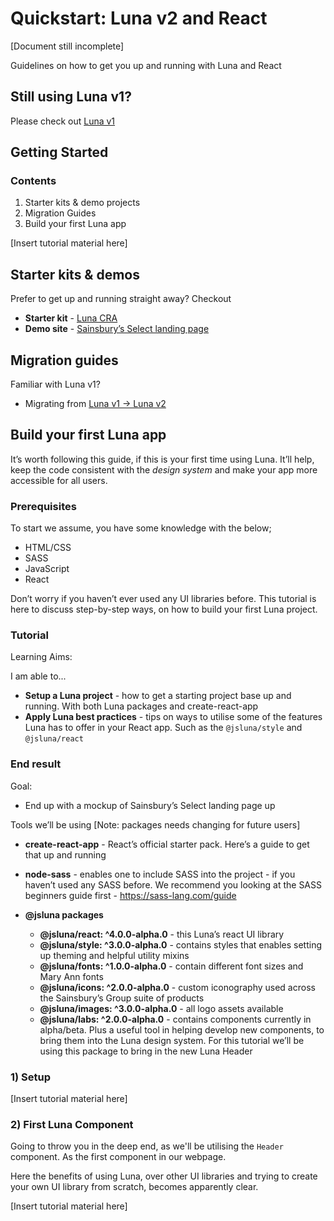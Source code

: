 # Quickstart: Luna v2 and React

[Document still incomplete]

Guidelines on how to get you up and running with Luna and React

## Still using Luna v1?

Please check out [Luna v1]()

## Getting Started

### Contents

1. Starter kits & demo projects
2. Migration Guides
3. Build your first Luna app

[Insert tutorial material here]

## Starter kits & demos

Prefer to get up and running straight away? Checkout

- **Starter kit** - [Luna CRA]()
- **Demo site** - [Sainsbury’s Select landing page]()

## Migration guides

Familiar with Luna v1?

- Migrating from [Luna v1 -> Luna v2]()

## Build your first Luna app

It’s worth following this guide, if this is your first time using Luna. It’ll help, keep the code consistent with the _design system_ and make your app more accessible for all users.

### Prerequisites

To start we assume, you have some knowledge with the below;

- HTML/CSS
- SASS
- JavaScript
- React

Don’t worry if you haven’t ever used any UI libraries before. This tutorial is here to discuss step-by-step ways, on how to build your first Luna project.

### Tutorial

Learning Aims:

I am able to...

- **Setup a Luna project** - how to get a starting project base up and running. With both Luna packages and create-react-app
- **Apply Luna best practices** - tips on ways to utilise some of the features Luna has to offer in your React app. Such as the `@jsluna/style` and `@jsluna/react`

### End result

Goal:

- End up with a mockup of Sainsbury’s Select landing page up

Tools we’ll be using
[Note: packages needs changing for future users]

- **create-react-app** - React’s official starter pack. Here’s a guide to get that up and running

- **node-sass** - enables one to include SASS into the project - if you haven’t used any SASS before. We recommend you looking at the SASS beginners guide first - https://sass-lang.com/guide

- **@jsluna packages**
  - **@jsluna/react: ^4.0.0-alpha.0** - this Luna’s react UI library
  - **@jsluna/style: ^3.0.0-alpha.0** - contains styles that enables setting up theming and helpful utility mixins
  - **@jsluna/fonts: ^1.0.0-alpha.0** - contain different font sizes and Mary Ann fonts
  - **@jsluna/icons: ^2.0.0-alpha.0** - custom iconography used across the Sainsbury’s Group suite of products
  - **@jsluna/images: ^3.0.0-alpha.0** - all logo assets available
  - **@jsluna/labs: ^2.0.0-alpha.0** - contains components currently in alpha/beta. Plus a useful tool in helping develop new components, to bring them into the Luna design system. For this tutorial we’ll be using this package to bring in the new Luna Header

### 1) Setup

[Insert tutorial material here]

### 2) First Luna Component

Going to throw you in the deep end, as we'll be utilising the `Header` component. As the first component in our webpage.

Here the benefits of using Luna, over other UI libraries and trying to create your own UI library from scratch, becomes apparently clear.

[Insert tutorial material here]
